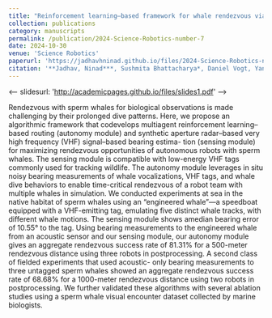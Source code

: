 ```yaml
---
title: "Reinforcement learning–based framework for whale rendezvous via autonomous sensing robots"
collection: publications
category: manuscripts
permalink: /publication/2024-Science-Robotics-number-7
date: 2024-10-30
venue: 'Science Robotics'
paperurl: 'https://jadhavhninad.github.io/files/2024-Science-Robotics-number-7.pdf'
citation: '**Jadhav, Ninad***, Sushmita Bhattacharya*, Daniel Vogt, Yaniv Aluma, Pernille Tonessen, Akarsh Prabhakara, Swarun Kumar, Shane Gero, Robert J. Wood and Stephanie Gil. “Reinforcement learning-based framework for whale rendezvous via autonomous sensing robots.” Science robotics 9 95 (2024): eadn7299 .'
---
```


<!-- excerpt: 'This paper is about the number 1. The number 2 is left for future work.'-->
<-- slidesurl: 'http://academicpages.github.io/files/slides1.pdf' -->

Rendezvous with sperm whales for biological observations is made challenging by their prolonged dive patterns. Here, we propose an algorithmic framework that codevelops multiagent reinforcement learning–based routing (autonomy module) and synthetic aperture radar–based very high frequency (VHF) signal–based bearing estima- tion (sensing module) for maximizing rendezvous opportunities of autonomous robots with sperm whales. The sensing module is compatible with low-energy VHF tags commonly used for tracking wildlife. The autonomy module leverages in situ noisy bearing measurements of whale vocalizations, VHF tags, and whale dive behaviors to enable time-critical rendezvous of a robot team with multiple whales in simulation. We conducted experiments at sea in the native habitat of sperm whales using an “engineered whale”—a speedboat equipped with a VHF-emitting tag, emulating five distinct whale tracks, with different whale motions. The sensing module shows amedian bearing error of 10.55° to the tag. Using bearing measurements to the engineered whale from an acoustic sensor and our sensing module, our autonomy module gives an aggregate rendezvous success rate of 81.31% for a 500-meter rendezvous distance using three robots in postprocessing. A second class of fielded experiments that used acoustic- only bearing measurements to three untagged sperm whales showed an aggregate rendezvous success rate of 68.68% for a 1000-meter rendezvous distance using two robots in postprocessing. We further validated these algorithms with several ablation studies using a sperm whale visual encounter dataset collected by marine biologists.
